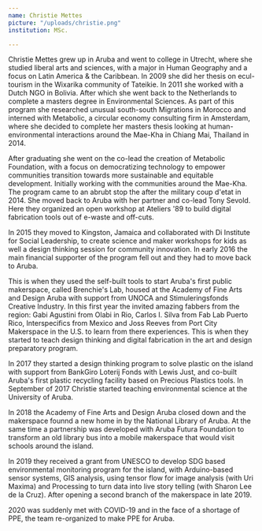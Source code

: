 ```yaml
---
name: Christie Mettes
picture: "/uploads/christie.png"
institution: MSc.

---
```


Christie Mettes grew up in Aruba and went to college in Utrecht, where she studied liberal arts and sciences, with a major in Human Geography and a focus on Latin America & the Caribbean. In 2009 she did her thesis on ecul-tourism in the Wixarika community of Tateikie. In 2011 she worked with a Dutch NGO in Bolivia. After which she went back to the Netherlands to complete a masters degree in Environmental Sciences. As part of this program she researched unusual south-south Migrations in Morocco and interned with Metabolic, a circular economy consulting firm in Amsterdam, where she decided to complete her masters thesis looking at human-environmental interactions around the Mae-Kha in Chiang Mai, Thailand in 2014. 

After graduating she went on the co-lead the creation of Metabolic Foundation, with a focus on democratizing technology to empower communities transition towards more sustainable and equitable development. Initially working with the communities around the Mae-Kha. The program came to an abrubt stop the after the military coup d'etat in 2014. She moved back to Aruba with her partner and co-lead Tony Sevold. Here they organized an open workshop at Ateliers '89 to build digital fabrication tools out of e-waste and off-cuts. 

In 2015 they moved to Kingston, Jamaica and collaborated with Di Institute for Social Leadership, to create science and maker workshops for kids as well a design thinking session for community innovation. In early 2016 the main financial supporter of the program fell out and they had to move back to Aruba. 

This is when they used the self-built tools to start Aruba's first public makerspace, called Brenchie's Lab, housed at the Academy of Fine Arts and Design Aruba with support from UNOCA and Stimuleringsfonds Creative Industry. In this first year the invited amazing fabbers from the region: Gabi Agustini from Olabi in Rio, Carlos I. Silva from Fab Lab Puerto Rico, Interspecifics from Mexico and Joss Reeves from Port City Makerspace in the U.S. to learn from there experiences. This is when they started to teach design thinking and digital fabrication in the art and design preparatory program. 

In 2017 they started a design thinking program to solve plastic on the island with support from BankGiro Loterij Fonds with Lewis Just, and co-built Aruba's first plastic recycling facility based on Precious Plastics tools. In September of 2017 Christie started teaching environmental science at the University of Aruba. 

In 2018 the Academy of Fine Arts and Design Aruba closed down and the makerspace founnd a new home in by the National Library of Aruba. At the same time a partnership was developed with Aruba Futura Foundation to transform an old library bus into a mobile makerspace that would visit schools around the island. 

In 2019 they received a grant from UNESCO to develop SDG based environmental monitoring program for the island, with Arduino-based sensor systems, GIS analysis, using tensor flow for image analysis (with Uri Maxima) and Processing to turn data into live story telling (with Sharon Lee de la Cruz). After opening a second branch of the makerspace in late 2019. 

2020 was suddenly met with COVID-19 and in the face of a shortage of PPE, the team re-organized to make PPE for Aruba.
